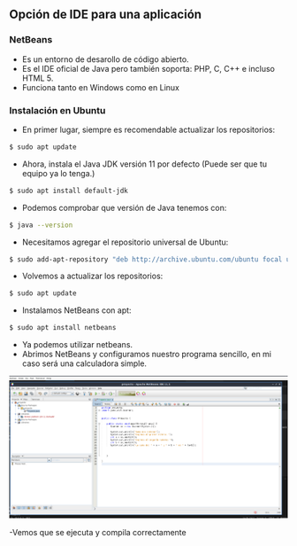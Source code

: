 ## Opción de IDE para una aplicación

### NetBeans
- Es un entorno de desarollo de código abierto.
- Es el IDE oficial de Java pero también soporta: PHP, C, C++ e incluso HTML 5.
- Funciona tanto en Windows como en Linux

### Instalación en Ubuntu
- En primer lugar, siempre es recomendable actualizar los repositorios:
``` bash
$ sudo apt update
```
- Ahora, instala el Java JDK versión 11 por defecto (Puede ser que tu equipo ya lo tenga.)
``` bash
$ sudo apt install default-jdk
```
- Podemos comprobar que versión de Java tenemos con:
``` bash
$ java --version
```
- Necesitamos agregar el repositorio universal de Ubuntu:
``` bash
$ sudo add-apt-repository "deb http://archive.ubuntu.com/ubuntu focal universe"
```
- Volvemos a actualizar los repositorios:
``` bash
$ sudo apt update
```
- Instalamos NetBeans con apt:
``` bash
$ sudo apt install netbeans
```
- Ya podemos utilizar netbeans.
- Abrimos NetBeans y configuramos nuestro programa sencillo, en mi caso será una calculadora simple.

![Alt text](img/1.png)

-Vemos que se ejecuta y compila correctamente